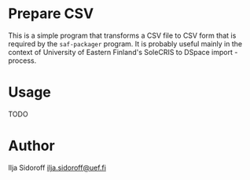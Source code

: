 # Prepare CSV

This is a simple program that transforms a CSV file to CSV form that
is required by the `saf-packager` program. It is probably useful
mainly in the context of University of Eastern Finland's SoleCRIS to
DSpace import -process.

# Usage

TODO

# Author

Ilja Sidoroff <ilja.sidoroff@uef.fi>
